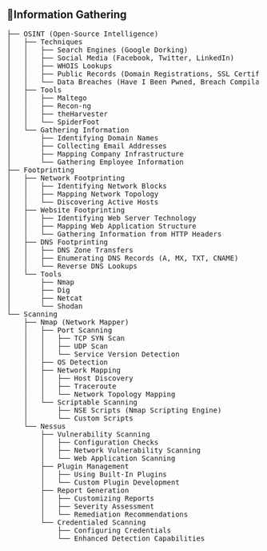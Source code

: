 ## 📍Information Gathering

<pre>
├── OSINT (Open-Source Intelligence)
│   ├── Techniques
│   │   ├── Search Engines (Google Dorking)
│   │   ├── Social Media (Facebook, Twitter, LinkedIn)
│   │   ├── WHOIS Lookups
│   │   ├── Public Records (Domain Registrations, SSL Certificates)
│   │   └── Data Breaches (Have I Been Pwned, Breach Compilation Sites)
│   ├── Tools
│   │   ├── Maltego
│   │   ├── Recon-ng
│   │   ├── theHarvester
│   │   └── SpiderFoot
│   └── Gathering Information
│       ├── Identifying Domain Names
│       ├── Collecting Email Addresses
│       ├── Mapping Company Infrastructure
│       └── Gathering Employee Information
├── Footprinting
│   ├── Network Footprinting
│   │   ├── Identifying Network Blocks
│   │   ├── Mapping Network Topology
│   │   └── Discovering Active Hosts
│   ├── Website Footprinting
│   │   ├── Identifying Web Server Technology
│   │   ├── Mapping Web Application Structure
│   │   └── Gathering Information from HTTP Headers
│   ├── DNS Footprinting
│   │   ├── DNS Zone Transfers
│   │   ├── Enumerating DNS Records (A, MX, TXT, CNAME)
│   │   └── Reverse DNS Lookups
│   └── Tools
│       ├── Nmap
│       ├── Dig
│       ├── Netcat
│       └── Shodan
└── Scanning
    ├── Nmap (Network Mapper)
    │   ├── Port Scanning
    │   │   ├── TCP SYN Scan
    │   │   ├── UDP Scan
    │   │   └── Service Version Detection
    │   ├── OS Detection
    │   ├── Network Mapping
    │   │   ├── Host Discovery
    │   │   ├── Traceroute
    │   │   └── Network Topology Mapping
    │   └── Scriptable Scanning
    │       ├── NSE Scripts (Nmap Scripting Engine)
    │       └── Custom Scripts
    └── Nessus
        ├── Vulnerability Scanning
        │   ├── Configuration Checks
        │   ├── Network Vulnerability Scanning
        │   └── Web Application Scanning
        ├── Plugin Management
        │   ├── Using Built-In Plugins
        │   └── Custom Plugin Development
        ├── Report Generation
        │   ├── Customizing Reports
        │   ├── Severity Assessment
        │   └── Remediation Recommendations
        └── Credentialed Scanning
            ├── Configuring Credentials
            └── Enhanced Detection Capabilities

</pre>